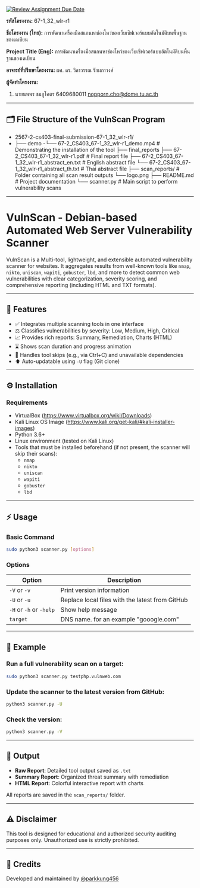 [![Review Assignment Due Date](https://classroom.github.com/assets/deadline-readme-button-22041afd0340ce965d47ae6ef1cefeee28c7c493a6346c4f15d667ab976d596c.svg)](https://classroom.github.com/a/w8H8oomW)

**รหัสโครงงาน:** 67-1_32_wlr-r1

**ชื่อโครงงาน (ไทย):** การพัฒนาเครื่องมือสแกนหาช่องโหว่ของเว็บเซิฟเวอร์แบบอัตโนมัติบนพื้นฐานของเดเบียน

**Project Title (Eng):** การพัฒนาเครื่องมือสแกนหาช่องโหว่ของเว็บเซิฟเวอร์แบบอัตโนมัติบนพื้นฐานของเดเบียน

**อาจารย์ที่ปรึกษาโครงงาน:** ผศ. ดร. วิลาวรรณ รักผกาวงศ์

**ผู้จัดทำโครงงาน:** 
1. นายนพพร ชมภูโคตร  6409680011  nopporn.cho@dome.tu.ac.th
   
---

## 🗂 File Structure of the VulnScan Program   

- 2567-2-cs403-final-submission-67-1_32_wlr-r1/
- ├── demo
    -└── 67-2_CS403_67-1_32_wlr-r1_demo.mp4 # Demonstrating the installation of the tool
├── final_reports
    ├── 67-2_CS403_67-1_32_wlr-r1.pdf # Final report file
    ├── 67-2_CS403_67-1_32_wlr-r1_abstract_en.txt # English abstract file
    └── 67-2_CS403_67-1_32_wlr-r1_abstract_th.txt # Thai abstract file
├── scan_reports/ # Folder containing all scan result outputs
    └── logo.png
├── README.md # Project documentation
└── scanner.py # Main script to perform vulnerability scans

---

# VulnScan - Debian-based Automated Web Server Vulnerability Scanner

VulnScan is a Multi-tool, lightweight, and extensible automated vulnerability scanner for websites. It aggregates results from well-known tools like `nmap`, `nikto`, `uniscan`, `wapiti`, `gobuster`, `lbd`, and more to detect common web vulnerabilities with clear categorization, severity scoring, and comprehensive reporting (including HTML and TXT formats).

---

## 📄 Features

- ✅ Integrates multiple scanning tools in one interface
- ⚖️ Classifies vulnerabilities by severity: Low, Medium, High, Critical
- 📈 Provides rich reports: Summary, Remediation, Charts (HTML)
- ⌛ Shows scan duration and progress animation
- 🚫 Handles tool skips (e.g., via Ctrl+C) and unavailable dependencies
- ⬆️ Auto-updatable using `-U` flag (Git clone)

---

## ⚙️ Installation

### Requirements
- VirtualBox (https://www.virtualbox.org/wiki/Downloads)
- Kali Linux OS Image (https://www.kali.org/get-kali/#kali-installer-images)
- Python 3.6+
- Linux environment (tested on Kali Linux)
- Tools that must be installed beforehand (if not present, the scanner will skip their scans):
  - `nmap`
  - `nikto`
  - `uniscan`
  - `wapiti`
  - `gobuster`
  - `lbd`

---

## ⚡ Usage

### Basic Command
```bash
sudo python3 scanner.py [options]
```

### Options

| Option | Description |
|--------|-------------|
| `-V` or `-v` | Print version information |
| `-U` or `-u` | Replace local files with the latest from GitHub |
| `-H` or `-h` or `-help` | Show help message |
| `target` | DNS name. for an example "gooogle.com" |

---

## 🔹 Example

### Run a full vulnerability scan on a target:
```bash
sudo python3 scanner.py testphp.vulnweb.com
```

### Update the scanner to the latest version from GitHub:
```bash
python3 scanner.py -U
```

### Check the version:
```bash
python3 scanner.py -V
```

---

## 📝 Output

- **Raw Report**: Detailed tool output saved as `.txt`
- **Summary Report**: Organized threat summary with remediation
- **HTML Report**: Colorful interactive report with charts

All reports are saved in the `scan_reports/` folder.

---

## ⚠️ Disclaimer
This tool is designed for educational and authorized security auditing purposes only. Unauthorized use is strictly prohibited.

---

## 🚀 Credits
Developed and maintained by [@parkkung456](https://github.com/parkkung456/VULNscan)


